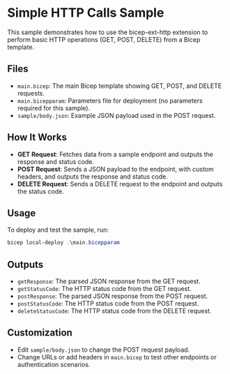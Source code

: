# Simple HTTP Calls Sample

This sample demonstrates how to use the bicep-ext-http extension to perform basic HTTP operations (GET, POST, DELETE) from a Bicep template.

## Files

- `main.bicep`: The main Bicep template showing GET, POST, and DELETE requests.
- `main.bicepparam`: Parameters file for deployment (no parameters required for this sample).
- `sample/body.json`: Example JSON payload used in the POST request.

## How It Works

- **GET Request**: Fetches data from a sample endpoint and outputs the response and status code.
- **POST Request**: Sends a JSON payload to the endpoint, with custom headers, and outputs the response and status code.
- **DELETE Request**: Sends a DELETE request to the endpoint and outputs the status code.

## Usage

To deploy and test the sample, run:

```powershell
bicep local-deploy .\main.bicepparam
```

## Outputs

- `getResponse`: The parsed JSON response from the GET request.
- `getStatusCode`: The HTTP status code from the GET request.
- `postResponse`: The parsed JSON response from the POST request.
- `postStatusCode`: The HTTP status code from the POST request.
- `deleteStatusCode`: The HTTP status code from the DELETE request.

## Customization

- Edit `sample/body.json` to change the POST request payload.
- Change URLs or add headers in `main.bicep` to test other endpoints or authentication scenarios.
